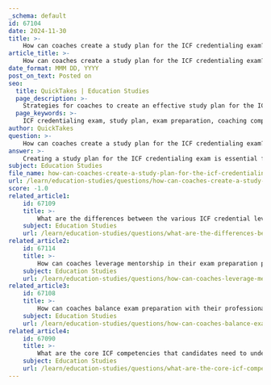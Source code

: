 ```yaml
---
_schema: default
id: 67104
date: 2024-11-30
title: >-
    How can coaches create a study plan for the ICF credentialing exam?
article_title: >-
    How can coaches create a study plan for the ICF credentialing exam?
date_format: MMM DD, YYYY
post_on_text: Posted on
seo:
  title: QuickTakes | Education Studies
  page_description: >-
    Strategies for coaches to create an effective study plan for the ICF credentialing exam, including understanding the exam structure, setting clear goals, creating a study schedule, utilizing resources, practicing with mock exams, and more.
  page_keywords: >-
    ICF credentialing exam, study plan, exam preparation, coaching competencies, ethical guidelines, mock exams, study resources, interactive learning, goal setting, stress management
author: QuickTakes
question: >-
    How can coaches create a study plan for the ICF credentialing exam?
answer: >-
    Creating a study plan for the ICF credentialing exam is essential for success. Here are some strategies that coaches can use to effectively prepare:\n\n1. **Understand the Exam Structure**: Familiarize yourself with the format of the ICF Credentialing Exam, which consists of multiple-choice questions that assess your knowledge of the ICF Core Competencies, Code of Ethics, and the definition of coaching. The exam includes situational judgment items that evaluate your ability to apply coaching principles in real-world scenarios.\n\n2. **Set Clear Goals**: Define specific, measurable goals for your study sessions. For example, aim to cover a certain number of competencies each week or complete a set number of practice questions.\n\n3. **Create a Study Schedule**: Develop a timeline leading up to the exam date. Allocate time each week for studying different topics, practicing with mock exams, and reviewing the ICF ethical guidelines. Consistency is key, so try to stick to your schedule as closely as possible.\n\n4. **Utilize Resources**: Take advantage of available resources such as ICF study guides, online courses, and practice exams. Engaging with a certified coach who has experience in preparing candidates for the ICF exam can also provide valuable insights and support.\n\n5. **Practice with Mock Exams**: Regularly test your knowledge with mock exams. This will not only help you become familiar with the exam format but also identify areas where you need further study. The ICF offers a free mock exam that can be beneficial.\n\n6. **Engage in Interactive Learning**: Join study groups or forums where you can discuss topics with peers. This interactive learning can enhance your understanding and retention of the material.\n\n7. **Reflect on Real-World Applications**: As you study, think about how the competencies and ethical guidelines apply to your coaching practice. This reflection will help you internalize the material and prepare you for scenario-based questions on the exam.\n\n8. **Review Ethical Guidelines**: Understanding the ICF Code of Ethics is crucial. Make sure to dedicate time to thoroughly review these guidelines, as they are integral to the exam and your practice as a coach.\n\n9. **Stay Positive and Manage Stress**: Preparing for an exam can be stressful. Incorporate stress management techniques such as mindfulness or exercise into your routine to maintain a positive mindset.\n\nBy following these strategies, coaches can create a comprehensive study plan that not only prepares them for the ICF credentialing exam but also enhances their overall coaching skills.
subject: Education Studies
file_name: how-can-coaches-create-a-study-plan-for-the-icf-credentialing-exam.md
url: /learn/education-studies/questions/how-can-coaches-create-a-study-plan-for-the-icf-credentialing-exam
score: -1.0
related_article1:
    id: 67109
    title: >-
        What are the differences between the various ICF credential levels?
    subject: Education Studies
    url: /learn/education-studies/questions/what-are-the-differences-between-the-various-icf-credential-levels
related_article2:
    id: 67114
    title: >-
        How can coaches leverage mentorship in their exam preparation process?
    subject: Education Studies
    url: /learn/education-studies/questions/how-can-coaches-leverage-mentorship-in-their-exam-preparation-process
related_article3:
    id: 67108
    title: >-
        How can coaches balance exam preparation with their professional responsibilities?
    subject: Education Studies
    url: /learn/education-studies/questions/how-can-coaches-balance-exam-preparation-with-their-professional-responsibilities
related_article4:
    id: 67090
    title: >-
        What are the core ICF competencies that candidates need to understand for the exam?
    subject: Education Studies
    url: /learn/education-studies/questions/what-are-the-core-icf-competencies-that-candidates-need-to-understand-for-the-exam
---
```


&nbsp;